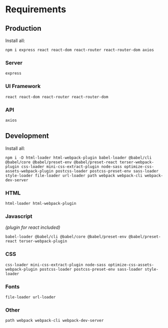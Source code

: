 # Requirements

## Production

Install all:

`npm i express react react-dom react-router react-router-dom axios`

### Server

`express`

### UI Framework

`react react-dom react-router react-router-dom`

### API

`axios`

## Development

Install all:

`npm i -D html-loader html-webpack-plugin babel-loader @babel/cli @babel/core @babel/preset-env @babel/preset-react terser-webpack-plugin css-loader mini-css-extract-plugin node-sass optimize-css-assets-webpack-plugin postcss-loader postcss-preset-env sass-loader style-loader file-loader url-loader path webpack webpack-cli webpack-dev-server`


### HTML

`html-loader html-webpack-plugin`

### Javascript

_(plugin for react included)_

`babel-loader @babel/cli @babel/core @babel/preset-env @babel/preset-react terser-webpack-plugin`

### CSS

`css-loader mini-css-extract-plugin node-sass optimize-css-assets-webpack-plugin postcss-loader postcss-preset-env sass-loader style-loader`

### Fonts

`file-loader url-loader`

### Other

`path webpack webpack-cli webpack-dev-server`